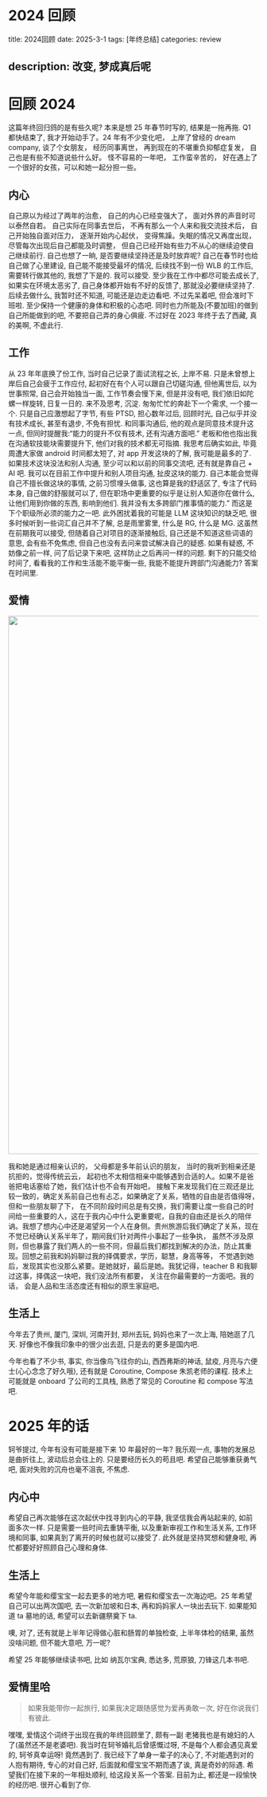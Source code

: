 # 2024 回顾

title: 2024回顾
date: 2025-3-1
tags: [年终总结]
categories: review

description: 改变, 梦成真后呢
---

# 回顾 2024

这篇年终回归鸽的是有些久呢? 本来是想 25 年春节时写的, 结果是一拖再拖. Q1 都快结束了, 我才开始动手了。24 年有不少变化吧， 上岸了曾经的 dream company, 谈了个女朋友， 经历同事离世， 再到现在的不堪重负抑郁症复发， 自己也是有些不知道说些什么好。 怪不容易的一年吧， 工作蛮辛苦的， 好在遇上了一个很好的女孩，可以和她一起分担一些。

## 内心

  自己原以为经过了两年的治愈， 自己的内心已经变强大了， 面对外界的声音时可以泰然自若。 自己实际在同事去世后， 不再有那么一个人来和我交流技术后， 自己开始独自面对压力， 逐渐开始内心起伏， 变得焦躁。失眠的情况又再度出现， 尽管每次出现后自己都能及时调整， 但自己已经开始有些力不从心的继续迫使自己继续前行. 自己也想了一晌, 是否要继续坚持还是及时放弃呢?  自己在春节时也给自己做了心里建设, 自己能不能接受最坏的情况, 后续找不到一份 WLB 的工作后, 需要转行做其他的, 我想了下是的. 我可以接受. 至少我在工作中都尽可能去成长了, 如果实在环境太恶劣了, 自己身体都开始有不好的反馈了, 那就没必要继续坚持了.  后续去做什么, 我暂时还不知道, 可能还是边走边看吧. 不过先呆着吧, 但会准时下班啦. 至少保持一个健康的身体和积极的心态吧. 同时也力所能及(不要加班)的做到自己所能做到的吧, 不要把自己弄的身心俱疲. 不过好在 2023 年终于去了西藏, 真的美啊, 不虚此行. 

## 工作

  从 23 年年底换了份工作, 当时自己记录了面试流程之长, 上岸不易. 只是未曾想上岸后自己会疲于工作应付, 起初好在有个人可以跟自己切磋沟通, 但他离世后, 以为世事照常, 自己会开始独当一面, 工作节奏会慢下来, 但是并没有吧, 我们依旧如陀螺一样旋转, 日复一日的. 来不及思考, 沉淀. 匆匆忙忙的奔赴下一个需求, 一个接一个.  只是自己应激想起了字节, 有些 PTSD, 担心数年过后, 回顾时光, 自己似乎并没有技术成长, 甚至有退步, 不免有担忧. 和同事沟通后, 他的观点是同意技术提升这一点, 但同时提醒我:“能力的提升不仅有技术, 还有沟通方面吧.” 老板和他也指出我在沟通软技能块需要提升下, 他们对我的技术都无可指摘. 我思考后确实如此, 毕竟周遭大家做 android 时间都太短了, 对 app 开发这块的了解, 我可能是最多的了. 如果技术这块没法和别人沟通, 至少可以和以前的同事交流吧, 还有就是靠自己 + AI 吧. 我可以在目前工作中提升和别人项目沟通, 扯皮这块的能力. 自己本能会觉得自己不擅长做这块的事情, 之前习惯埋头做事, 这也算是我的舒适区了, 专注了代码本身, 自己做的舒服就可以了, 但在职场中更重要的似乎是让别人知道你在做什么, 让他们用到你做的东西, 影响到他们. 我并没有太多跨部门推事情的能力.”  而这是下个职级所必须的能力之一吧. 此外困扰着我的可能是 LLM 这块知识的缺乏吧, 很多时候听到一些词汇自己并不了解, 总是雨里雾里, 什么是 RG, 什么是 MG.  这虽然在前期我可以接受, 但随着自己对项目的逐渐接触后, 自己还是不知道这些词语的意思, 会有些不免焦虑, 但自己也没有去问来尝试解决自己的疑惑. 如果有疑惑, 不妨像之前一样, 问了后记录下来吧, 这样防止之后再问一样的问题. 剩下的只能交给时间了, 看看我的工作和生活能不能平衡一些, 我能不能提升跨部门沟通能力? 答案在时间里. 



## 爱情

<div align=center>
<image src="/images/first_meet_in_wechat.jpg" width="540" height="1080" div align=center/>
</div>

  我和她是通过相亲认识的， 父母都是多年前认识的朋友， 当时的我听到相亲还是抗拒的，觉得传统云云， 起初也不太相信相亲中能够遇到合适的人。如果不是爸爸把电话塞给了她，我们估计也不会有开始吧， 接触下来发现我们在三观还是比较一致的，确定关系前自己也有忐忑，如果确定了关系，牺牲的自由是否值得呀， 但和一些朋友聊了下， 在不同阶段时间总是有交换，我们需要让度一些自己的时间给一些重要的人，这在于我内心中什么更重要呢，自我的自由还是长久的陪伴讷。我想了想内心中还是渴望另一个人在身侧。贵州旅游后我们确定了关系，现在不觉已经确认关系半年了，期间我们针对两件小事起了一些争执， 虽然不涉及原则，但也暴露了我们两人的一些不同，但最后我们都找到解决的办法，防止其重现。回想之前我和妈妈聊过我的择偶要求，学历，聪慧，身高等等， 不觉遇到她后，发现其实也没那么紧要。是她就好，最后是她。我犹记得，teacher B 和我聊过这事，择偶这一块吧，我们没法所有都要， 关注在你最需要的一方面吧。我的话， 会是人品和生活态度还有相似的原生家庭吧。





## 生活上

今年去了贵州, 厦门, 深圳, 河南开封, 郑州去玩, 妈妈也来了一次上海, 陪她逛了几天.  好像也不像我印象中的很少出去逛, 只是去的更多是国内吧.

今年也看了不少书, 事实, 你当像鸟飞往你的山, 西西弗斯的神话, 鼠疫, 月亮与六便士(心心念念了好久哦),  还有就是 Coroutine, Compose 朱凯老师的课程.  技术上可能就是 onboard 了公司的工具栈, 熟悉了常见的 Coroutine 和 compose 写法吧.



# 2025 年的话

  轲爷提过, 今年有没有可能是接下来 10 年最好的一年?  我乐观一点, 事物的发展总是曲折往上, 波动后总会往上的. 只是要经历长久的苟且吧. 希望自己能够重获勇气吧, 面对失败的沉舟也毫不沮丧, 不焦虑.  

## 内心中

  希望自己再次能够在这次起伏中找寻到内心的平静, 我坚信我会再站起来的, 如前面多次一样. 只是需要一些时间去重铸平衡, 以及重新审视工作和生活关系, 工作环境和同事, 如果真到了离开的时候也就可以接受了. 此外就是坚持冥想和健身啦, 再忙都要好好照顾自己心理和身体. 

## 生活上

  希望今年能和缨宝宝一起去更多的地方吧, 暑假和缨宝去一次海边吧。25 年希望自己可以出两次国吧, 去一次新加坡和日本, 再和妈妈家人一块出去玩下. 如果能知道 ta 墓地的话, 希望可以去新疆祭奠下 ta. 

噢, 对了, 还有就是上半年记得做心脏和肠胃的单独检查, 上半年体检的结果, 虽然没啥问题, 但不能大意吧, 万一呢?

希望 25 年能够继续读书吧, 比如 纳瓦尔宝典, 悉达多, 荒原狼, 刀锋这几本书吧. 



## 爱情里哈

> 如果我能带你一起旅行, 如果我决定跟随感觉为爱再勇敢一次, 好在你说我们有彼此.

  嘿嘿, 爱情这个词终于出现在我的年终回顾里了, 颇有一副 老猪我也是有媳妇的人了(虽然还不是老婆吧). 我当时在轲爷婚礼后曾感慨过呀, 不是每个人都会遇见真爱的, 轲爷真幸运呀! 竟然遇到了. 我已经下了单身一辈子的决心了, 不对能遇到对的人抱有期待, 专心的对自己好, 后面就和缨宝宝不期而遇了诶, 真是奇妙的际遇. 希望我们在接下来的一年相处顺利, 给这段关系一个答案. 目前为止, 都还是一段愉快的经历吧. 很开心看到了你.